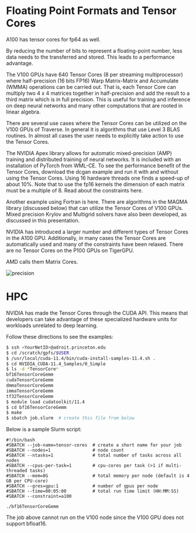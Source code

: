 # Floating Point Formats and Tensor Cores

A100 has tensor cores for fp64 as well.

By reducing the number of bits to represent a floating-point number, less data needs to the transferred and stored. This leads to a performance advantage.

The V100 GPUs have 640 Tensor Cores (8 per streaming multiprocessor) where half-precision (16 bits FP16) Warp Matrix-Matrix and Accumulate (WMMA) operations can be carried out. That is, each Tensor Core can multiply two 4 x 4 matrices together in half-precision and add the result to a third matrix which is in full precision. This is useful for training and inference on deep neural networks and many other computations that are rooted in linear algebra.

There are several use cases where the Tensor Cores can be utilized on the V100 GPUs of Traverse. In general it is algorithms that use Level 3 BLAS routines. In almost all cases the user needs to explicitly take action to use the Tensor Cores.

The NVIDIA Apex library allows for automatic mixed-precision (AMP) training and distributed training of neural networks. It is included with an installation of PyTorch from WML-CE. To see the performance benefit of the Tensor Cores, download the dcgan example and run it with and without using the Tensor Cores. Using 16 hardware threads one finds a speed-up of about 10%. Note that to use the fp16 kernels the dimension of each matrix must be a multiple of 8. Read about the constraints here.

Another example using Fortran is here. There are algorithms in the MAGMA library (discussed below) that can utilize the Tensor Cores of V100 GPUs. Mixed precision Krylov and Multigrid solvers have also been developed, as discussed in this presentation.

NVIDIA has introduced a larger number and different types of Tensor Cores in the A100 GPU. Additionally, in many cases the Tensor Cores are automatically used and many of the constraints have been relaxed. There are no Tensor Cores on the P100 GPUs on TigerGPU.

AMD calls them Matrix Cores.

![precision](https://blogs.nvidia.com/wp-content/uploads/2020/05/tf32-Mantissa-chart-hi-res-FINAL.png.webp)

# HPC

NVIDIA has made the Tensor Cores through the CUDA API. This means that developers can take advantage of these specialized hardware units for workloads unrelated to deep learning.

Follow these directions to see the examples:

```bash
$ ssh <YourNetID>@adroit.princeton.edu
$ cd /scratch/gpfs/$USER
$ /usr/local/cuda-11.4/bin/cuda-install-samples-11.4.sh .
$ cd NVIDIA_CUDA-11.4_Samples/0_Simple
$ ls -d *TensorCore*
bf16TensorCoreGemm
cudaTensorCoreGemm
dmmaTensorCoreGemm
immaTensorCoreGemm
tf32TensorCoreGemm
$ module load cudatoolkit/11.4
$ cd bf16TensorCoreGemm
$ make
$ sbatch job.slurm  # create this file from below
```

Below is a sample Slurm script:

```
#!/bin/bash
#SBATCH --job-name=tensor-cores  # create a short name for your job
#SBATCH --nodes=1                # node count
#SBATCH --ntasks=1               # total number of tasks across all nodes
#SBATCH --cpus-per-task=1        # cpu-cores per task (>1 if multi-threaded tasks)
#SBATCH --mem=8G                 # total memory per node (default is 4 GB per CPU-core)
#SBATCH --gres=gpu:1             # number of gpus per node
#SBATCH --time=00:05:00          # total run time limit (HH:MM:SS)
#SBATCH --constraint=a100

./bf16TensorCoreGemm
```

The job above cannot run on the V100 node since the V100 GPU does not support bfloat16.
